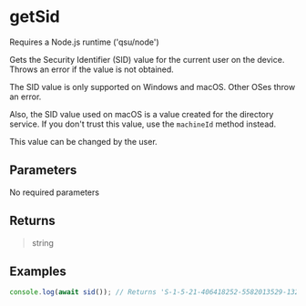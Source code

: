 # getSid <Badge type="tip" text="JavaScript" />

<span class="node-required">Requires a Node.js runtime ('qsu/node')</span>

Gets the Security Identifier (SID) value for the current user on the device. Throws an error if the value is not obtained.

The SID value is only supported on Windows and macOS. Other OSes throw an error.

Also, the SID value used on macOS is a value created for the directory service. If you don't trust this value, use the `machineId` method instead.

This value can be changed by the user.

## Parameters

No required parameters

## Returns

> string

## Examples

```javascript
console.log(await sid()); // Returns 'S-1-5-21-406418252-5582013529-1321253100-2001'
```
